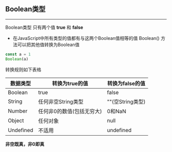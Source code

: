 ## Boolean类型

---

Boolean类型 只有两个值 **true** 和 **false**
- 在JavaScript中所有类型的值都有与这两个Boolean值相等的值
Boolean() 方法可以把其他值转换为Boolean值
```javascript
const a = 1
Boolean(a)
```
转换规则如下表格

 数据类型 | 转换为true的值 | 转换为false的值 |
-| -| -|
 Boolean | true | false |
 String | 任何非空String类型 | ""(空String类型) |
 Number | 任何非0的数值(包括无穷大) | 0和NaN |
 Object | 任何对象 | null |
 Undefined | 不适用 | undefined |
**非空既真，非0即真**
